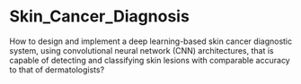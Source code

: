 # Skin_Cancer_Diagnosis
How to design and implement a deep learning-based skin cancer diagnostic system, using convolutional neural network (CNN) architectures, that is capable of detecting and classifying skin lesions with comparable accuracy to that of dermatologists?
